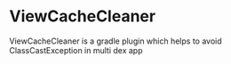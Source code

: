 # ViewCacheCleaner
ViewCacheCleaner is a gradle plugin which helps to avoid ClassCastException in multi dex app 
